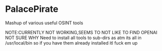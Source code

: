 # PalacePirate
 Mashup of various useful OSINT tools


NOTE:CURRENTLY NOT WORKING,SEEMS TO NOT LIKE TO FIND OPENAI NOT SURE WHY
Need to install all tools to sub-dirs as atm its all in /usr/local/bin so if you have them already installed itl fuck em up
